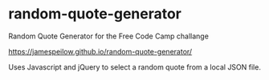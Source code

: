 # random-quote-generator
Random Quote Generator for the Free Code Camp challange

https://jamespeilow.github.io/random-quote-generator/

Uses Javascript and jQuery to select a random quote from a local JSON file. 
